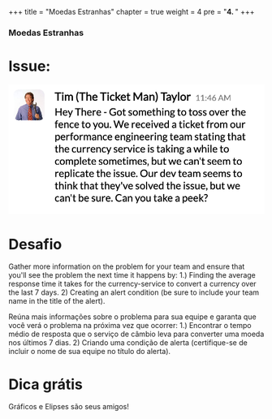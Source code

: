 +++
title = "Moedas Estranhas"
chapter = true
weight = 4
pre = "<b>4. </b>"
+++

### Moedas Estranhas

# Issue:

![Tim Taylor Slack](/images/tim-taylor-slack.png)

# Desafio

Gather more information on the problem for your team and ensure that you'll see the problem the next time it happens by: 
1.) Finding the average response time it takes for the currency-service to convert a currency over the last 7 days.
2) Creating an alert condition (be sure to include your team name in the title of the alert).

Reúna mais informações sobre o problema para sua equipe e garanta que você verá o problema na próxima vez que ocorrer:
1.) Encontrar o tempo médio de resposta que o serviço de câmbio leva para converter uma moeda nos últimos 7 dias.
2) Criando uma condição de alerta (certifique-se de incluir o nome de sua equipe no título do alerta).

# Dica grátis

Gráficos e Elipses são seus amigos!